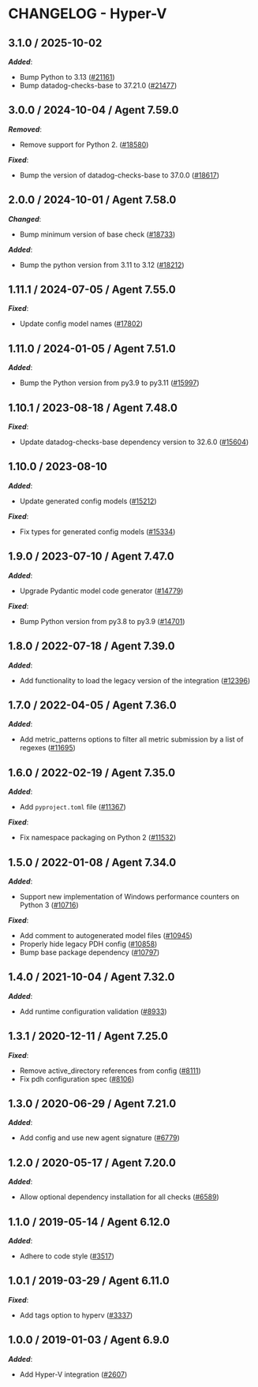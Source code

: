 # CHANGELOG - Hyper-V

<!-- towncrier release notes start -->

## 3.1.0 / 2025-10-02

***Added***:

* Bump Python to 3.13 ([#21161](https://github.com/DataDog/integrations-core/pull/21161))
* Bump datadog-checks-base to 37.21.0 ([#21477](https://github.com/DataDog/integrations-core/pull/21477))

## 3.0.0 / 2024-10-04 / Agent 7.59.0

***Removed***:

* Remove support for Python 2. ([#18580](https://github.com/DataDog/integrations-core/pull/18580))

***Fixed***:

* Bump the version of datadog-checks-base to 37.0.0 ([#18617](https://github.com/DataDog/integrations-core/pull/18617))

## 2.0.0 / 2024-10-01 / Agent 7.58.0

***Changed***:

* Bump minimum version of base check ([#18733](https://github.com/DataDog/integrations-core/pull/18733))

***Added***:

* Bump the python version from 3.11 to 3.12 ([#18212](https://github.com/DataDog/integrations-core/pull/18212))

## 1.11.1 / 2024-07-05 / Agent 7.55.0

***Fixed***:

* Update config model names ([#17802](https://github.com/DataDog/integrations-core/pull/17802))

## 1.11.0 / 2024-01-05 / Agent 7.51.0

***Added***:

* Bump the Python version from py3.9 to py3.11 ([#15997](https://github.com/DataDog/integrations-core/pull/15997))

## 1.10.1 / 2023-08-18 / Agent 7.48.0

***Fixed***:

* Update datadog-checks-base dependency version to 32.6.0 ([#15604](https://github.com/DataDog/integrations-core/pull/15604))

## 1.10.0 / 2023-08-10

***Added***:

* Update generated config models ([#15212](https://github.com/DataDog/integrations-core/pull/15212))

***Fixed***:

* Fix types for generated config models ([#15334](https://github.com/DataDog/integrations-core/pull/15334))

## 1.9.0 / 2023-07-10 / Agent 7.47.0

***Added***:

* Upgrade Pydantic model code generator ([#14779](https://github.com/DataDog/integrations-core/pull/14779))

***Fixed***:

* Bump Python version from py3.8 to py3.9 ([#14701](https://github.com/DataDog/integrations-core/pull/14701))

## 1.8.0 / 2022-07-18 / Agent 7.39.0

***Added***:

* Add functionality to load the legacy version of the integration ([#12396](https://github.com/DataDog/integrations-core/pull/12396))

## 1.7.0 / 2022-04-05 / Agent 7.36.0

***Added***:

* Add metric_patterns options to filter all metric submission by a list of regexes ([#11695](https://github.com/DataDog/integrations-core/pull/11695))

## 1.6.0 / 2022-02-19 / Agent 7.35.0

***Added***:

* Add `pyproject.toml` file ([#11367](https://github.com/DataDog/integrations-core/pull/11367))

***Fixed***:

* Fix namespace packaging on Python 2 ([#11532](https://github.com/DataDog/integrations-core/pull/11532))

## 1.5.0 / 2022-01-08 / Agent 7.34.0

***Added***:

* Support new implementation of Windows performance counters on Python 3 ([#10716](https://github.com/DataDog/integrations-core/pull/10716))

***Fixed***:

* Add comment to autogenerated model files ([#10945](https://github.com/DataDog/integrations-core/pull/10945))
* Properly hide legacy PDH config ([#10858](https://github.com/DataDog/integrations-core/pull/10858))
* Bump base package dependency ([#10797](https://github.com/DataDog/integrations-core/pull/10797))

## 1.4.0 / 2021-10-04 / Agent 7.32.0

***Added***:

* Add runtime configuration validation ([#8933](https://github.com/DataDog/integrations-core/pull/8933))

## 1.3.1 / 2020-12-11 / Agent 7.25.0

***Fixed***:

* Remove active_directory references from config ([#8111](https://github.com/DataDog/integrations-core/pull/8111))
* Fix pdh configuration spec ([#8106](https://github.com/DataDog/integrations-core/pull/8106))

## 1.3.0 / 2020-06-29 / Agent 7.21.0

***Added***:

* Add config and use new agent signature ([#6779](https://github.com/DataDog/integrations-core/pull/6779))

## 1.2.0 / 2020-05-17 / Agent 7.20.0

***Added***:

* Allow optional dependency installation for all checks ([#6589](https://github.com/DataDog/integrations-core/pull/6589))

## 1.1.0 / 2019-05-14 / Agent 6.12.0

***Added***:

* Adhere to code style ([#3517](https://github.com/DataDog/integrations-core/pull/3517))

## 1.0.1 / 2019-03-29 / Agent 6.11.0

***Fixed***:

* Add tags option to hyperv ([#3337](https://github.com/DataDog/integrations-core/pull/3337))

## 1.0.0 / 2019-01-03 / Agent 6.9.0

***Added***:

* Add Hyper-V integration ([#2607][1])

[1]: https://github.com/DataDog/integrations-core/pull/2607
